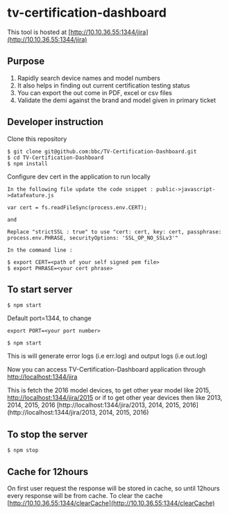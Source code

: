 # tv-certification-dashboard

This tool is hosted at [http://10.10.36.55:1344/jira](http://10.10.36.55:1344/jira)

## Purpose

1. Rapidly search device names and model numbers
2. It also helps in finding out current certification testing status
3. You can export the out come in PDF, excel or csv files
4. Validate the demi against the brand and model given in primary ticket

## Developer instruction

 Clone this repository

```
$ git clone git@github.com:bbc/TV-Certification-Dashboard.git
$ cd TV-Certification-Dashboard
$ npm install
```
 Configure dev cert in the application to run locally

```
In the following file update the code snippet : public->javascript->datafeature.js

var cert = fs.readFileSync(process.env.CERT);

and

Replace "strictSSL : true" to use "cert: cert, key: cert, passphrase: process.env.PHRASE, securityOptions: 'SSL_OP_NO_SSLv3'"

In the command line :

$ export CERT=<path of your self signed pem file>
$ export PHRASE=<your cert phrase>
```

## To start server
```
$ npm start
```

Default port=1344, to change
```
export PORT=<your port number>

$ npm start
```
This is will generate error logs (i.e err.log) and output logs (i.e out.log)

Now you can access TV-Certification-Dashboard application through [http://localhost:1344/jira](http://localhost:1344/jira)

This is fetch the 2016 model devices, to get other year model like 2015, [http://localhost:1344/jira/2015](http://localhost:1344/jira/2015)
or if to get other year devices then like 2013, 2014, 2015, 2016 [http://localhost:1344/jira/2013, 2014, 2015, 2016](http://localhost:1344/jira/2013, 2014, 2015, 2016)


## To stop the server

```
$ npm stop

```

## Cache for 12hours

On first user request the response will be stored in cache, so until 12hours every response will be from cache.
To clear the cache [http://10.10.36.55:1344/clearCache](http://10.10.36.55:1344/clearCache)

